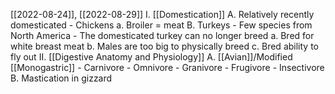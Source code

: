 [[2022-08-24]], [[2022-08-29]]
I. [[Domestication]]
	A. Relatively recently domesticated
		- Chickens
			a. Broiler = meat
	B. Turkeys
		- Few species from North America
		- The domesticated turkey can no longer breed
			a. Bred for white breast meat
			b. Males are too big to physically breed
			c. Bred ability to fly out
II. [[Digestive Anatomy and Physiology]]
	A. [[Avian]]/Modified [[Monogastric]]
		- Carnivore
		- Omnivore
		- Granivore
		- Frugivore
		- Insectivore
	B. Mastication in gizzard